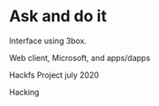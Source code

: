 # Ask and do it

Interface using 3box.

Web client, Microsoft, and apps/dapps

Hackfs Project july 2020

Hacking
